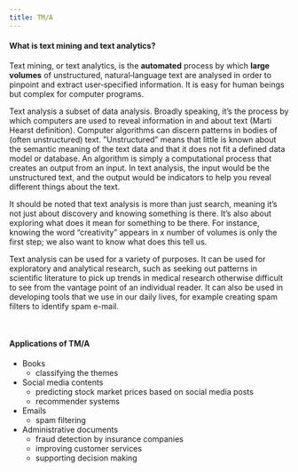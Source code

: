 ```yaml
---
title: TM/A
---
```


#### What is text mining and text analytics?
Text mining, or text analytics, is the **automated** process by which **large volumes** of unstructured, natural‐language text are analysed in order to pinpoint and extract user‐specified information. It is easy for human beings but complex for computer programs.

Text analysis a subset of data analysis. Broadly speaking, it’s the process by which computers are used to reveal information in and about text (Marti Hearst definition). Computer algorithms can discern patterns in bodies of (often unstructured) text. ”Unstructured” means that little is known about the semantic meaning of the text data and that it does not fit a defined data model or database. An algorithm is simply a computational process that creates an output from an input. In text analysis, the input would be the unstructured text, and the output would be indicators to help you reveal different things about the text.

It should be noted that text analysis is more than just search, meaning it’s not just about discovery and knowing something is there. It’s also about exploring what does it mean for something to be there. For instance, knowing the word “creativity” appears in x number of volumes is only the first step; we also want to know what does this tell us. 

Text analysis can be used for a variety of purposes. It can be used for exploratory and analytical research, such as seeking out patterns in scientific literature to pick up trends in medical research otherwise difficult to see from the vantage point of an individual reader. It can also be used in developing tools that we use in our daily lives, for example creating spam filters to identify spam e-mail.


<br> 

#### Applications of TM/A
* Books
  * classifying the themes
* Social media contents
  * predicting stock market prices based on social media posts
  * recommender systems
* Emails
  * spam filtering
* Administrative documents
  * fraud detection by insurance companies
  * improving customer services
  * supporting decision making
